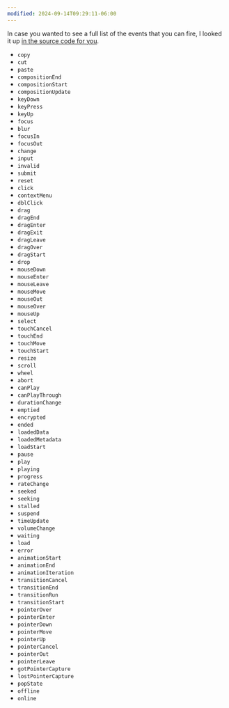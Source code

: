 ```yaml
---
modified: 2024-09-14T09:29:11-06:00
---
```


In case you wanted to see a full list of the events that you can fire, I looked it up [in the source code for you](https://raw.githubusercontent.com/testing-library/dom-testing-library/main/src/event-map.js).

- `copy`
- `cut`
- `paste`
- `compositionEnd`
- `compositionStart`
- `compositionUpdate`
- `keyDown`
- `keyPress`
- `keyUp`
- `focus`
- `blur`
- `focusIn`
- `focusOut`
- `change`
- `input`
- `invalid`
- `submit`
- `reset`
- `click`
- `contextMenu`
- `dblClick`
- `drag`
- `dragEnd`
- `dragEnter`
- `dragExit`
- `dragLeave`
- `dragOver`
- `dragStart`
- `drop`
- `mouseDown`
- `mouseEnter`
- `mouseLeave`
- `mouseMove`
- `mouseOut`
- `mouseOver`
- `mouseUp`
- `select`
- `touchCancel`
- `touchEnd`
- `touchMove`
- `touchStart`
- `resize`
- `scroll`
- `wheel`
- `abort`
- `canPlay`
- `canPlayThrough`
- `durationChange`
- `emptied`
- `encrypted`
- `ended`
- `loadedData`
- `loadedMetadata`
- `loadStart`
- `pause`
- `play`
- `playing`
- `progress`
- `rateChange`
- `seeked`
- `seeking`
- `stalled`
- `suspend`
- `timeUpdate`
- `volumeChange`
- `waiting`
- `load`
- `error`
- `animationStart`
- `animationEnd`
- `animationIteration`
- `transitionCancel`
- `transitionEnd`
- `transitionRun`
- `transitionStart`
- `pointerOver`
- `pointerEnter`
- `pointerDown`
- `pointerMove`
- `pointerUp`
- `pointerCancel`
- `pointerOut`
- `pointerLeave`
- `gotPointerCapture`
- `lostPointerCapture`
- `popState`
- `offline`
- `online`
